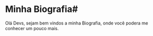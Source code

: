 # Minha Biografia#

Olá Devs, sejam bem vindos a minha Biografia, onde você podera me conhecer um pouco mais.